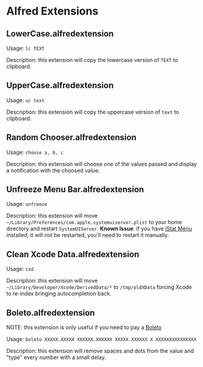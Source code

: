 Alfred Extensions
=================

LowerCase.alfredextension
-------------------------
Usage: `lc TEXT`

Description: this extension will copy the lowercase version of `TEXT` to clipboard.


UpperCase.alfredextension
-------------------------
Usage: `uc text`

Description: this extension will copy the uppercase version of `text` to clipboard.


Random Chooser.alfredextension
------------------------------
Usage: `choose a, b, c`

Description: this extension will choose one of the values passed and display a notification with the choosed value.


Unfreeze Menu Bar.alfredextension
---------------------------------
Usage: `unfreeze`

Description: this extension will move `~/Library/Preferences/com.apple.systemuiserver.plist` to your home directory and restart `SystemUIServer`.
__Known Issue__: if you have [iStat Menu][] installed, it will not be restarted, you'll need to restart it manually.


Clean Xcode Data.alfredextension
--------------------------------
Usage: `cxd`

Description: this extension will move `~/Library/Developer/Xcode/DerivedData/*` to `/tmp/oldXData` forcing Xcode to re-index bringing autocompletion back.


Boleto.alfredextension
----------------------
NOTE: this extension is only useful if you need to pay a [Boleto][]

Usage: `boleto XXXXX.XXXXX XXXXXX.XXXXXX XXXXX.XXXXXX X XXXXXXXXXXXXXXX`

Description: this extension will remove spaces and dots from the value and "type" every number with a small delay.


[iStat Menu]: http://bjango.com/mac/istatmenus/
[Boleto]: http://en.wikipedia.org/wiki/Boleto
